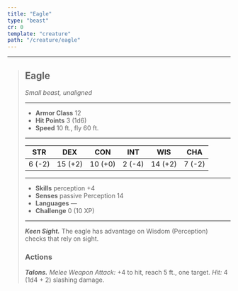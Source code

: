 ```yaml
---
title: "Eagle"
type: "beast"
cr: 0
template: "creature"
path: "/creature/eagle"
---
```


___
>
> ## Eagle
>*Small beast, unaligned*
> ___
>
> - **Armor Class** 12
> - **Hit Points** 3 (1d6)
> - **Speed** 10 ft., fly 60 ft.
>___
>
>|STR|DEX|CON|INT|WIS|CHA|
>|:---:|:---:|:---:|:---:|:---:|:---:|
>|6 (-2)|15 (+2)|10 (+0)|2 (-4)|14 (+2)|7 (-2)|
>___
>
> - **Skills** perception +4
> - **Senses** passive Perception 14
> - **Languages** —
> - **Challenge** 0 (10 XP)
> ___
>
> ***Keen Sight.*** The eagle has advantage on Wisdom (Perception) checks that rely on sight.
>
> ### Actions
>
> ***Talons.*** *Melee Weapon Attack:* +4 to hit, reach 5 ft., one target. *Hit:* 4 (1d4 + 2) slashing damage.
